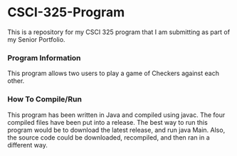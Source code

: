 # CSCI-325-Program
This is a repository for my CSCI 325 program that I am submitting as part of my Senior Portfolio.

### Program Information
This program allows two users to play a game of Checkers against each other.

### How To Compile/Run
This program has been written in Java and compiled using javac. The four compiled files have been put into a release. The best way to run this program would be to download the latest release, and run java Main. Also, the source code could be downloaded, recompiled, and then ran in a different way.

